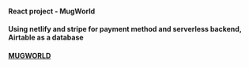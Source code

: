#### React project - MugWorld

#### Using netlify and stripe for payment method and serverless backend, Airtable as a database

#### [MUGWORLD](https://)
